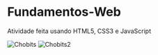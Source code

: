 # Fundamentos-Web
Atividade feita usando HTML5, CSS3 e JavaScript

![Chobits](https://cdn.discordapp.com/attachments/733436037627510895/1014539260377972807/ch01.png)
![Chobits2](https://cdn.discordapp.com/attachments/733436037627510895/1014539765246328903/ch02.png)
